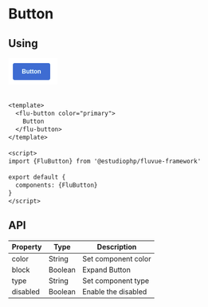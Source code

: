 # Button

## Using

![](../../assets/ButtonScreenshot.png)

```vue

<template>
  <flu-button color="primary">
    Button
  </flu-button>
</template>

<script>
import {FluButton} from '@estudiophp/fluvue-framework'

export default {
  components: {FluButton}
}
</script>
```

## API

| Property | Type | Description |
| --- | --- | --- |
| color | String | Set component color |
| block | Boolean | Expand Button |
| type | String | Set component type |
| disabled | Boolean | Enable the disabled |

